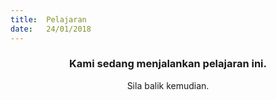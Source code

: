 ```yaml
---
title:  Pelajaran
date:   24/01/2018
---
```


### <center>Kami sedang menjalankan pelajaran ini.</center>
<center>Sila balik kemudian.</center>